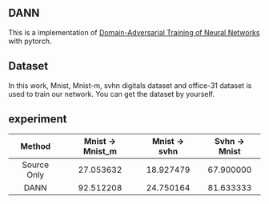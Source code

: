 ## DANN
This is a implementation of [Domain-Adversarial Training of Neural Networks][1] with pytorch.

## Dataset
In this work, Mnist, Mnist-m, svhn digitals dataset and office-31 dataset is used to train our network. You can get the dataset by yourself.

## experiment

|Method     | Mnist -> Mnist_m | Mnist -> svhn| Svhn -> Mnist|
|:----------:|:-----------------:|:---------------------:|:---------------------:|
|Source Only| 27.053632            | 18.927479| 67.900000|
|DANN       | 92.512208            | 24.750164| 81.633333|``````

[1]:https://arxiv.org/pdf/1505.07818.pdf
